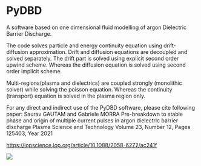 # PyDBD
A software based on one dimensional fluid modelling of argon Dielectric Barrier Discharge.


The code solves particle and energy continuity equation using drift-diffusion approximation.
Drift and diffusion equations are decoupled and solved separately.
The drift part is solved using explicit second order upwind scheme.
Whereas the diffusion equation is solved using second order implicit scheme. 

Multi-regions(plasma and dielectrics) are coupled strongly (monolithic solver) while solving the poisson equation.
Whereas the continuity (transport) equation is solved in the plasma region only. 


For any direct and indirect use of the PyDBD software, please cite following paper:
Saurav GAUTAM and Gabriele MORRA
Pre-breakdown to stable phase and origin of multiple current pulses in argon dielectric barrier discharge
Plasma Science and Technology
Volume 23, Number 12, Pages 125403, Year 2021

https://iopscience.iop.org/article/10.1088/2058-6272/ac241f

<a href="https://mybinder.org/v2/gh/gabersyd/PyDBD/master">
<img src=https://mybinder.org/badge_logo.svg target: https://mybinder.org/v2/gh/gabersyd/PyDBD/master
</a>
